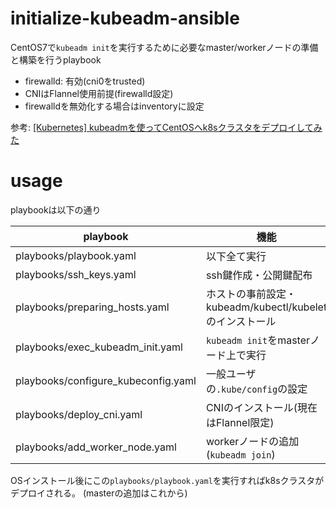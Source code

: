 # initialize-kubeadm-ansible

CentOS7で`kubeadm init`を実行するために必要なmaster/workerノードの準備と構築を行うplaybook

- firewalld: 有効(cni0をtrusted)
- CNIはFlannel使用前提(firewalld設定)
- firewalldを無効化する場合はinventoryに設定

参考: [[Kubernetes] kubeadmを使ってCentOSへk8sクラスタをデプロイしてみた](https://zaki-hmkc.hatenablog.com/entry/2020/03/19/191534)

# usage

playbookは以下の通り

| playbook                            | 機能                                      |
| ----------------------------------- | --------------------------------------- |
| playbooks/playbook.yaml             | 以下全て実行                                  |
| playbooks/ssh_keys.yaml             | ssh鍵作成・公開鍵配布                            |
| playbooks/preparing_hosts.yaml      | ホストの事前設定・kubeadm/kubectl/kubeletのインストール |
| playbooks/exec_kubeadm_init.yaml    | `kubeadm init`をmasterノード上で実行            |
| playbooks/configure_kubeconfig.yaml | 一般ユーザの`.kube/config`の設定                 |
| playbooks/deploy_cni.yaml           | CNIのインストール(現在はFlannel限定)                |
| playbooks/add_worker_node.yaml      | workerノードの追加(`kubeadm join`)            |

OSインストール後にこの`playbooks/playbook.yaml`を実行すればk8sクラスタがデプロイされる。
(masterの追加はこれから)
